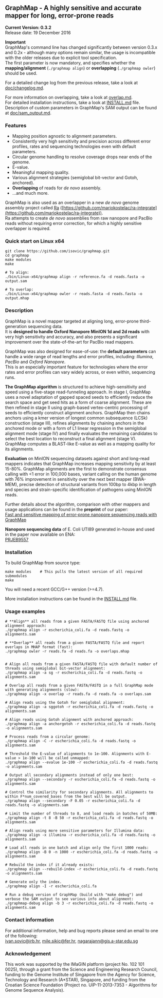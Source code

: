 ## GraphMap - A highly sensitive and accurate mapper for long, error-prone reads  
**__Current Version: 0.3.2__**  
Release date: 19 December 2016  

**Important**  
GraphMap's command line has changed significantly between version 0.3.x and 0.2x - although many options remain similar, the usage is incompatible with the older releases due to explicit tool specification.  
The first parameter is now mandatory, and specifies whether the **mapping/alignment** (```./graphmap align```) or **overlapping** (```./graphmap owler```) should be used.  

For a detailed change log from the previous release, take a look at [doc/changelog.md](doc/changelog.md).  

For more information on overlapping, take a look at [overlap.md](overlap.md).  
For detailed installation instructions, take a look at [INSTALL.md](INSTALL.md) file.  
Description of custom parameters in GraphMap's SAM output can be found at [doc/sam_output.md](doc/sam_output.md).  

### Features  
- Mapping position agnostic to alignment parameters.  
- Consistently very high sensitivity and precision across different error profiles, rates and sequencing technologies even with default parameters.  
- Circular genome handling to resolve coverage drops near ends of the genome.  
- E-value.  
- Meaningful mapping quality.
- Various alignment strategies (semiglobal bit-vector and Gotoh, anchored).  
- **Overlapping** of reads for *de novo* assembly.  
- ...and much more.  

GraphMap is also used as an overlapper in a new *de novo* genome assembly project called [Ra](https://github.com/mariokostelac/ra-integrate) ([https://github.com/mariokostelac/ra-integrate](https://github.com/mariokostelac/ra-integrate)).  
Ra attempts to create *de novo* assemblies from raw nanopore and PacBio reads without requiring error correction, for which a highly sensitive overlapper is required.  


### Quick start on Linux x64
```  
git clone https://github.com/isovic/graphmap.git  
cd graphmap  
make modules  
make  

# To align:  
./bin/Linux-x64/graphmap align -r reference.fa -d reads.fasta -o output.sam  

# To overlap:  
./bin/Linux-x64/graphmap owler -r reads.fasta -d reads.fasta -o output.mhap  
```  

### Description
GraphMap is a novel mapper targeted at aligning long, error-prone third-generation sequencing data.  
It is **designed to handle Oxford Nanopore MinION 1d and 2d reads** with very high sensitivity and accuracy, and also presents a significant improvement over the state-of-the-art for PacBio read mappers.

GraphMap was also designed for ease-of-use: the **default parameters** can handle a wide range of read lengths and error profiles, including: *Illumina*, *PacBio* and *Oxford Nanopore*.  
This is an especially important feature for technologies where the error rates and error profiles can vary widely across, or even within, sequencing runs.  

**The GraphMap algorithm** is structured to achieve high-sensitivity and speed using a five-stage
read-funneling approach. In stage I, GraphMap uses a novel adaptation of gapped spaced seeds to efficiently reduce the search space and get seed hits as a form of coarse alignment. These are then refined in stage II using graph-based vertex-centric processing of seeds to efficiently construct alignment anchors. GraphMap then chains anchors using a kmer
version of longest common subsequence (LCSk) construction (stage III), refines
alignments by chaining anchors in the anchored mode or with a form of L1 linear regression in the semiglobal alignment mode (stage IV) and finally evaluates the
remaining candidates to select the best location to reconstruct a final alignment (stage V).
GraphMap computes a BLAST-like E-value as well as a mapping quality for its alignments.

**Evaluation** on MinION sequencing datasets against short and long-read mappers indicates that GraphMap increases mapping sensitivity by at least 15-80%. GraphMap alignments are the first to demonstrate consensus calling with <1 error in 100,000 bases, variant calling on the human genome with 76% improvement in sensitivity over the next best mapper (BWA-MEM), precise detection of structural variants from 100bp to 4kbp in length and species and strain-specific identification of pathogens using MinION reads.

Further details about the algorithm, comparison with other mappers and usage applications can be found in the **preprint** of our paper:  
[Fast and sensitive mapping of error-prone nanopore sequencing reads with GraphMap](http://biorxiv.org/content/early/2015/06/10/020719)  

**Nanopore sequencing data** of E. Coli UTI89 generated in-house and used in the paper now available on ENA:  
[PRJEB9557](http://www.ebi.ac.uk/ena/data/view/PRJEB9557)  

### Installation
To build GraphMap from source type:  
```
make modules	# This pulls the latest version of all required submodules
make
```  

You will need a recent GCC/G++ version (>=4.7).

More installation instructions can be found in the [INSTALL.md](INSTALL.md) file.


### Usage examples
```
# **Align** all reads from a given FASTA/FASTQ file using anchored alignment approach:  
./graphmap align -r escherichia_coli.fa -d reads.fastq -o alignments.sam  

# **Overlap** all reads from a given FASTA/FASTQ file and report overlaps in MHAP format (fast):  
./graphmap owler -r reads.fa -d reads.fa -o overlaps.mhap  


# Align all reads from a given FASTA/FASTQ file with default number of threads using semiglobal bit-vector alignment:  
./graphmap align -a sg -r escherichia_coli.fa -d reads.fastq -o alignments.sam  

# Overlap all reads from a given FASTA/FASTQ in a full GraphMap mode with generating alignments (slow):  
./graphmap align -x overlap -r reads.fa -d reads.fa -o overlaps.sam  

# Align reads using the Gotoh for semiglobal alignment:  
./graphmap align -a sggotoh -r escherichia_coli.fa -d reads.fastq -o alignments.sam  

# Align reads using Gotoh alignment with anchored approach:  
./graphmap align -a anchorgotoh -r escherichia_coli.fa -d reads.fastq -o alignments.sam  

# Process reads from a circular genome:  
./graphmap align -C -r escherichia_coli.fa -d reads.fastq -o alignments.sam  

# Threshold the E-value of alignments to 1e-100. Alignments with E-value > 1e-100 will be called unmapped:  
./graphmap align --evalue 1e-100 -r escherichia_coli.fa -d reads.fastq -o alignments.sam  

# Output all secondary alignments instead of only one best:  
./graphmap align --secondary -r escherichia_coli.fa -d reads.fastq -o alignments.sam  

# Control the similarity for secondary alignments. All alignments to within F*num_covered_bases from the best will be output.  
./graphmap align --secondary -F 0.05 -r escherichia_coli.fa -d reads.fastq -o alignments.sam  

# Limit the number of threads to 8, and load reads in batches of 50MB:  
./graphmap align -t 8 -B 50 -r escherichia_coli.fa -d reads.fastq -o alignments.sam  

# Align reads using more sensitive parameters for Illumina data:  
./graphmap align -x illumina -r escherichia_coli.fa -d reads.fastq -o alignments.sam  

# Load all reads in one batch and align only the first 1000 reads:  
./graphmap align -B 0 -n 1000 -r escherichia_coli.fa -d reads.fastq -o alignments.sam  

# Rebuild the index if it already exists:  
./graphmap align --rebuild-index -r escherichia_coli.fa -d reads.fastq -o alignments.sam  

# Generate only the index.  
./graphmap align -I -r escherichia_coli.fa  

# Run a debug version of GraphMap (build with "make debug") and verbose the SAM output to see various info about alignment:  
./graphmap-debug align -b 3 -r escherichia_coli.fa -d reads.fastq -o alignments.sam  

```  

### Contact information

For additional information, help and bug reports please send an email to one of the following:  
ivan.sovic@irb.hr, mile.sikic@fer.hr, nagarajann@gis.a-star.edu.sg

### Acknowledgement  
This work was supported by the IMaGIN platform (project No. 102 101 0025), through a grant from the Science and Engineering Research Council, funding to the Genome Institute of Singapore from the Agency for Science, Technology and Research (A*STAR), Singapore, and funding from the Croatian Science Foundation (Project no. UIP-11-2013-7353 - Algorithms for Genome Sequence Analysis).  
